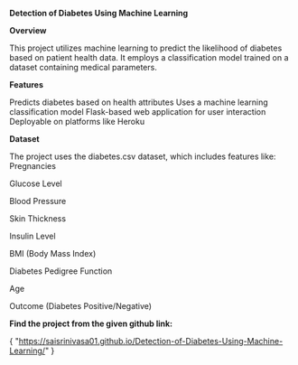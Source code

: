 **Detection of Diabetes Using Machine Learning**

**Overview**

This project utilizes machine learning to predict the likelihood of diabetes based on patient health data. It employs a classification model trained on a dataset containing medical parameters.

**Features**

Predicts diabetes based on health attributes
Uses a machine learning classification model
Flask-based web application for user interaction
Deployable on platforms like Heroku

**Dataset**

The project uses the diabetes.csv dataset, which includes features like:
Pregnancies

Glucose Level

Blood Pressure

Skin Thickness

Insulin Level

BMI (Body Mass Index)

Diabetes Pedigree Function

Age

Outcome (Diabetes Positive/Negative)

**Find the project from the given github link:**

{ "https://saisrinivasa01.github.io/Detection-of-Diabetes-Using-Machine-Learning/" }
